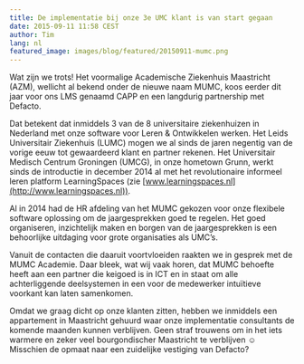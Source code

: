 ```yaml
---
title: De implementatie bij onze 3e UMC klant is van start gegaan
date: 2015-09-11 11:58 CEST
author: Tim
lang: nl
featured_image: images/blog/featured/20150911-mumc.png
---
```


Wat zijn we trots! Het voormalige Academische Ziekenhuis Maastricht (AZM), wellicht al bekend onder de nieuwe naam MUMC, koos eerder dit jaar voor ons LMS genaamd CAPP en een langdurig partnership met Defacto.

Dat betekent dat inmiddels 3 van de 8 universitaire ziekenhuizen in Nederland met onze software voor Leren & Ontwikkelen werken. Het Leids Universitair Ziekenhuis (LUMC) mogen we al sinds de jaren negentig van de vorige eeuw tot gewaardeerd klant en partner rekenen. Het Universitair Medisch Centrum Groningen (UMCG), in onze hometown Grunn, werkt sinds de introductie in december 2014 al met het revolutionaire informeel leren platform LearningSpaces (zie [www.learningspaces.nl](http://www.learningspaces.nl)).

Al in 2014 had de HR afdeling van het MUMC gekozen voor onze flexibele software oplossing om de jaargesprekken goed te regelen. Het goed organiseren, inzichtelijk maken en borgen van de jaargesprekken is een behoorlijke uitdaging voor grote organisaties als UMC’s.

Vanuit de contacten die daaruit voortvloeiden raakten we in gesprek met de MUMC Academie. Daar bleek, wat wij vaak horen, dat MUMC behoefte heeft aan een partner die keigoed is in ICT en in staat om alle achterliggende deelsystemen in een voor de medewerker intuïtieve voorkant kan laten samenkomen.

Omdat we graag dicht op onze klanten zitten, hebben we inmiddels een appartement in Maastricht gehuurd waar onze implementatie consultants de komende maanden kunnen verblijven. Geen straf trouwens om in het iets warmere en zeker veel bourgondischer Maastricht te verblijven ☺ Misschien de opmaat naar een zuidelijke vestiging van Defacto?
